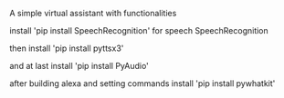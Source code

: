 A simple virtual assistant with functionalities

install 'pip install SpeechRecognition' for speech SpeechRecognition

then install 'pip install pyttsx3'

and at last install 'pip install PyAudio'

after building alexa and setting commands install 'pip install pywhatkit'
